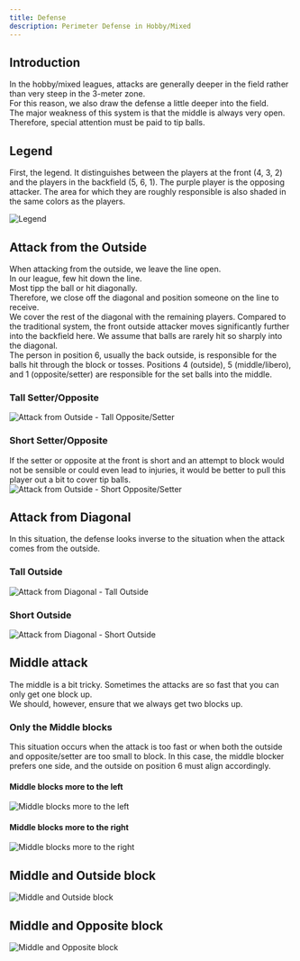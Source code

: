 ```yaml
---
title: Defense  
description: Perimeter Defense in Hobby/Mixed  
---
```


## Introduction
In the hobby/mixed leagues, attacks are generally deeper in the field rather than very steep in the 3-meter zone.  
For this reason, we also draw the defense a little deeper into the field.  
The major weakness of this system is that the middle is always very open.  
Therefore, special attention must be paid to tip balls.

## Legend
First, the legend. It distinguishes between the players at the front (4, 3, 2) 
and the players in the backfield (5, 6, 1). 
The purple player is the opposing attacker. 
The area for which they are roughly responsible is also 
shaded in the same colors as the players.

![Legend](/docs/defense/legend.webp)

## Attack from the Outside
When attacking from the outside, we leave the line open.  
In our league, few hit down the line.  
Most tipp the ball or hit diagonally.  
Therefore, we close off the diagonal and position someone on the line to receive.  
We cover the rest of the diagonal with the remaining players. Compared to the traditional system, 
the front outside attacker moves significantly further into the backfield here. We assume that balls are rarely 
hit so sharply into the diagonal.  
The person in position 6, usually the back outside, is responsible for the balls hit through the block or tosses. 
Positions 4 (outside), 5 (middle/libero), and 1 (opposite/setter) are responsible for the set balls into the middle.

### Tall Setter/Opposite
![Attack from Outside - Tall Opposite/Setter](/docs/defense/outside_tall_dia_setter.webp)

### Short Setter/Opposite
If the setter or opposite at the front is short and an attempt to block would not be sensible or could even 
lead to injuries, it would be better to pull this player out a bit to cover tip balls.  
![Attack from Outside - Short Opposite/Setter](/docs/defense/outside_small_dia_setter.webp)

## Attack from Diagonal
In this situation, the defense looks inverse to the situation when the attack comes from the outside.

### Tall Outside
![Attack from Diagonal - Tall Outside](/docs/defense/dia_tall_outside.webp)

### Short Outside
![Attack from Diagonal - Short Outside](/docs/defense/dia_small_outside.webp)

## Middle attack
The middle is a bit tricky. Sometimes the attacks are so fast that you can only get one block up.  
We should, however, ensure that we always get two blocks up.

### Only the Middle blocks
This situation occurs when the attack is too fast or when both the outside and opposite/setter are too small to block. 
In this case, the middle blocker prefers one side, and the outside on position 6 must align accordingly.

#### Middle blocks more to the left
![Middle blocks more to the left](/docs/defense/middle_middle_alone_left.webp)

#### Middle blocks more to the right
![Middle blocks more to the right](/docs/defense/middle_middle_alone_right.webp)

## Middle and Outside block
![Middle and Outside block](/docs/defense/middle_middle_and_outside.webp)

## Middle and Opposite block
![Middle and Opposite block](/docs/defense/middle_middle_and_dia.webp)